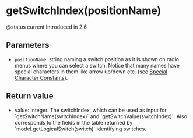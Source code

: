 # getSwitchIndex(positionName)

@status current Introduced in 2.6

## Parameters

* `positionName`: string naming a switch position as it is shown on radio menus where you can select a switch. Notice that many names have special characters in them like arrow up/down etc. (see [Special Character Constants](../constants/special-character-constants.md)).

## Return value

* value: integer. The switchIndex, which can be used as input for \`getSwitchName(switchIndex)\` and \`getSwitchValue(switchIndex)\`. Also corresponds to the fields in the table returned by \`model.getLogicalSwitch(switch)\` identifying switches.
